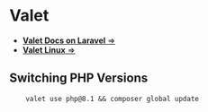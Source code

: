 # Valet

- [**Valet Docs on Laravel** =>](https://laravel.com/docs/9.x/valet)
- [**Valet Linux** =>](https://cpriego.github.io/valet-linux/)

## Switching PHP Versions

```
	valet use php@8.1 && composer global update
```
